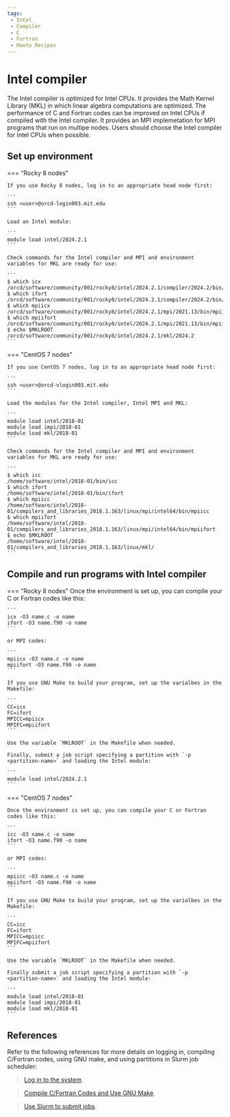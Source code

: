```yaml
---
tags:
 - Intel
 - Compiler
 - C
 - Fortran
 - Howto Recipes
---
```


# Intel compiler

The Intel compiler is optimized for Intel CPUs. It provides the Math Kernel Library (MKL) in which linear algebra computations are optimized. The performance of C and Fortran codes can be improved on Intel CPUs if compiled with the Intel compiler. It provides an MPI implemetation for MPI programs that run on multipe nodes. Users should choose the Intel compiler for Intel CPUs when possible. 


## Set up environment 

=== "Rocky 8 nodes" 

    If you use Rocky 8 nodes, log in to an appropriate head node first:

    ```
    ssh <user>@orcd-login003.mit.edu
    ```

    Load an Intel module:

    ```
    module load intel/2024.2.1
    ```

    Check commands for the Intel compiler and MPI and environment variables for MKL are ready for use:

    ```
    $ which icx
    /orcd/software/community/001/rocky8/intel/2024.2.1/compiler/2024.2/bin/icx
    $ which ifort
    /orcd/software/community/001/rocky8/intel/2024.2.1/compiler/2024.2/bin/ifort
    $ which mpiicx
    /orcd/software/community/001/rocky8/intel/2024.2.1/mpi/2021.13/bin/mpiicx
    $ which mpiifort
    /orcd/software/community/001/rocky8/intel/2024.2.1/mpi/2021.13/bin/mpiifort
    $ echo $MKLROOT
    /orcd/software/community/001/rocky8/intel/2024.2.1/mkl/2024.2
    ```

=== "CentOS 7 nodes" 

    If you use CentOS 7 nodes, log in to an appropriate head node first:

    ```
    ssh <user>@orcd-vlogin003.mit.edu
    ```

    Load the modules for the Intel compiler, Intel MPI and MKL:

    ```
    module load intel/2018-01
    module load impi/2018-01
    module load mkl/2018-01 
    ```

    Check commands for the Intel compiler and MPI and environment variables for MKL are ready for use:

    ```
    $ which icc
    /home/software/intel/2018-01/bin/icc
    $ which ifort
    /home/software/intel/2018-01/bin/ifort
    $ which mpiicc
    /home/software/intel/2018-01/compilers_and_libraries_2018.1.163/linux/mpi/intel64/bin/mpiicc
    $ which mpiifort
    /home/software/intel/2018-01/compilers_and_libraries_2018.1.163/linux/mpi/intel64/bin/mpiifort
    $ echo $MKLROOT
    /home/software/intel/2018-01/compilers_and_libraries_2018.1.163/linux/mkl/
    ```

## Compile and run programs with Intel compiler

=== "Rocky 8 nodes" 
    Once the environment is set up, you can compile your C or Fortran codes like this:

    ```
    icx -O3 name.c -o name
    ifort -O3 name.f90 -o name
    ```
    
    or MPI codes:

    ```
    mpiicx -O3 name.c -o name
    mpiifort -O3 name.f90 -o name
    ```

    If you use GNU Make to build your program, set up the varialbes in the Makefile:

    ```
    CC=icx
    FC=ifort
    MPICC=mpiicx
    MPIFC=mpiifort
    ```

    Use the variable `MKLROOT` in the Makefile when needed.

    Finally, submit a job script specifying a partition with `-p <partition-name>` and loading the Intel module:

    ```
    module load intel/2024.2.1
    ``` 

=== "CentOS 7 nodes"

    Once the environment is set up, you can compile your C or Fortran codes like this:

    ```
    icc -O3 name.c -o name
    ifort -O3 name.f90 -o name
    ```

    or MPI codes:

    ```
    mpiicc -O3 name.c -o name
    mpiifort -O3 name.f90 -o name
    ```

    If you use GNU Make to build your program, set up the varialbes in the Makefile:

    ```
    CC=icc
    FC=ifort
    MPICC=mpiicc
    MPIFC=mpiifort
    ```

    Use the variable `MKLROOT` in the Makefile when needed.

    Finally submit a job script specifying a partition with `-p <partition-name>` and loading the Intel module:

    ```
    module load intel/2018-01
    module load impi/2018-01
    module load mkl/2018-01 
    ``` 


## References

Refer to the following references for more details on logging in, compiling C/Fortran codes, using GNU make, and using partitions in Slurm job scheduler:

> [Log in to the system](https://orcd-docs.mit.edu/accessing-orcd/ssh-login/). 

> [Compile C/Fortran Codes and Use GNU Make](https://orcd-docs.mit.edu/software/compile/). 

> [Use Slurm to submit jobs](https://orcd-docs.mit.edu/running-jobs/overview/). 
